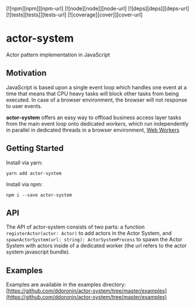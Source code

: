 [![npm][npm]][npm-url]
[![node][node]][node-url]
[![deps][deps]][deps-url]
[![tests][tests]][tests-url]
[![coverage][cover]][cover-url]

# actor-system
Actor pattern implementation in JavaScript

## Motivation
JavaScript is based upon a single event loop which handles one event at a time that means that CPU heavy tasks will block other tasks from being executed. In case of a browser environment, the browser will not response to user events.

**actor-system** offers an easy way to offload business access layer tasks from the main event loop onto dedicated *workers*, which run independently in parallel in dedicated threads in a browser environment, [Web Workers](http://www.html5rocks.com/en/tutorials/workers/basics/)

## Getting Started

Install via yarn:
```console
yarn add actor-system
```

Install via npm:
```console
npm i --save actor-system
```

## API

The API of actor-system consists of two parts: a function `registerActor(actor: Actor)` to add actors in the Actor System, and `spawnActorSystem(url: string): ActorSystemProcess` to spawn the Actor System with actors inside of a dedicated worker (the url refers to the actor system javascript bundle).

## Examples

Examples are available in the examples directory:
[https://github.com/ddoronin/actor-system/tree/master/examples](https://github.com/ddoronin/actor-system/tree/master/examples)
